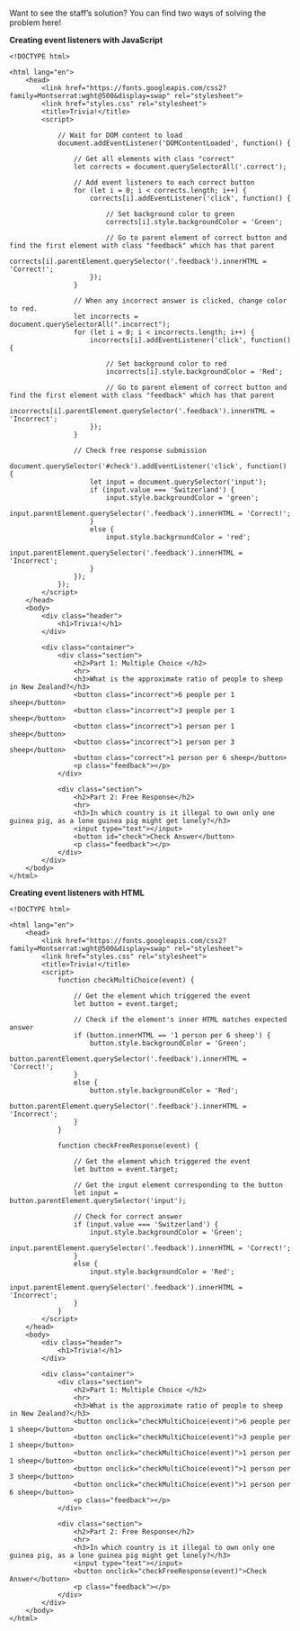Want to see the staff’s solution? You can find two ways of solving the problem here!

**Creating event listeners with JavaScript**

    <!DOCTYPE html>

    <html lang="en">
        <head>
            <link href="https://fonts.googleapis.com/css2?family=Montserrat:wght@500&display=swap" rel="stylesheet">
            <link href="styles.css" rel="stylesheet">
            <title>Trivia!</title>
            <script>

                // Wait for DOM content to load
                document.addEventListener('DOMContentLoaded', function() {

                    // Get all elements with class "correct"
                    let corrects = document.querySelectorAll('.correct');

                    // Add event listeners to each correct button
                    for (let i = 0; i < corrects.length; i++) {
                        corrects[i].addEventListener('click', function() {

                            // Set background color to green
                            corrects[i].style.backgroundColor = 'Green';

                            // Go to parent element of correct button and find the first element with class "feedback" which has that parent
                            corrects[i].parentElement.querySelector('.feedback').innerHTML = 'Correct!';
                        });
                    }

                    // When any incorrect answer is clicked, change color to red.
                    let incorrects = document.querySelectorAll(".incorrect");
                    for (let i = 0; i < incorrects.length; i++) {
                        incorrects[i].addEventListener('click', function() {

                            // Set background color to red
                            incorrects[i].style.backgroundColor = 'Red';

                            // Go to parent element of correct button and find the first element with class "feedback" which has that parent
                            incorrects[i].parentElement.querySelector('.feedback').innerHTML = 'Incorrect';
                        });
                    }

                    // Check free response submission
                    document.querySelector('#check').addEventListener('click', function() {
                        let input = document.querySelector('input');
                        if (input.value === 'Switzerland') {
                            input.style.backgroundColor = 'green';
                            input.parentElement.querySelector('.feedback').innerHTML = 'Correct!';
                        }
                        else {
                            input.style.backgroundColor = 'red';
                            input.parentElement.querySelector('.feedback').innerHTML = 'Incorrect';
                        }
                    });
                });
            </script>
        </head>
        <body>
            <div class="header">
                <h1>Trivia!</h1>
            </div>

            <div class="container">
                <div class="section">
                    <h2>Part 1: Multiple Choice </h2>
                    <hr>
                    <h3>What is the approximate ratio of people to sheep in New Zealand?</h3>
                    <button class="incorrect">6 people per 1 sheep</button>
                    <button class="incorrect">3 people per 1 sheep</button>
                    <button class="incorrect">1 person per 1 sheep</button>
                    <button class="incorrect">1 person per 3 sheep</button>
                    <button class="correct">1 person per 6 sheep</button>
                    <p class="feedback"></p>
                </div>

                <div class="section">
                    <h2>Part 2: Free Response</h2>
                    <hr>
                    <h3>In which country is it illegal to own only one guinea pig, as a lone guinea pig might get lonely?</h3>
                    <input type="text"></input>
                    <button id="check">Check Answer</button>
                    <p class="feedback"></p>
                </div>
            </div>
        </body>
    </html>

**Creating event listeners with HTML**

    <!DOCTYPE html>

    <html lang="en">
        <head>
            <link href="https://fonts.googleapis.com/css2?family=Montserrat:wght@500&display=swap" rel="stylesheet">
            <link href="styles.css" rel="stylesheet">
            <title>Trivia!</title>
            <script>
                function checkMultiChoice(event) {

                    // Get the element which triggered the event
                    let button = event.target;

                    // Check if the element's inner HTML matches expected answer
                    if (button.innerHTML == '1 person per 6 sheep') {
                        button.style.backgroundColor = 'Green';
                        button.parentElement.querySelector('.feedback').innerHTML = 'Correct!';
                    }
                    else {
                        button.style.backgroundColor = 'Red';
                        button.parentElement.querySelector('.feedback').innerHTML = 'Incorrect';
                    }
                }

                function checkFreeResponse(event) {

                    // Get the element which triggered the event
                    let button = event.target;

                    // Get the input element corresponding to the button
                    let input = button.parentElement.querySelector('input');

                    // Check for correct answer
                    if (input.value === 'Switzerland') {
                        input.style.backgroundColor = 'Green';
                        input.parentElement.querySelector('.feedback').innerHTML = 'Correct!';
                    }
                    else {
                        input.style.backgroundColor = 'Red';
                        input.parentElement.querySelector('.feedback').innerHTML = 'Incorrect';
                    }
                }
            </script>
        </head>
        <body>
            <div class="header">
                <h1>Trivia!</h1>
            </div>

            <div class="container">
                <div class="section">
                    <h2>Part 1: Multiple Choice </h2>
                    <hr>
                    <h3>What is the approximate ratio of people to sheep in New Zealand?</h3>
                    <button onclick="checkMultiChoice(event)">6 people per 1 sheep</button>
                    <button onclick="checkMultiChoice(event)">3 people per 1 sheep</button>
                    <button onclick="checkMultiChoice(event)">1 person per 1 sheep</button>
                    <button onclick="checkMultiChoice(event)">1 person per 3 sheep</button>
                    <button onclick="checkMultiChoice(event)">1 person per 6 sheep</button>
                    <p class="feedback"></p>
                </div>

                <div class="section">
                    <h2>Part 2: Free Response</h2>
                    <hr>
                    <h3>In which country is it illegal to own only one guinea pig, as a lone guinea pig might get lonely?</h3>
                    <input type="text"></input>
                    <button onclick="checkFreeResponse(event)">Check Answer</button>
                    <p class="feedback"></p>
                </div>
            </div>
        </body>
    </html>
